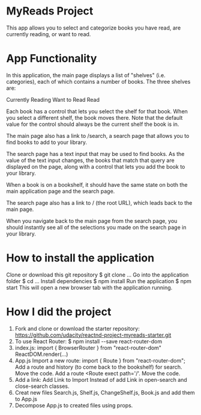 # MyReads Project

This app allows you to select and categorize books you have read,
are currently reading, or want to read.

# App Functionality
In this application, the main page displays a list of "shelves" (i.e. categories),
each of which contains a number of books. The three shelves are:

Currently Reading
Want to Read
Read

Each book has a control that lets you select the shelf for that book.
When you select a different shelf, the book moves there.
Note that the default value for the control should always be the current shelf
the book is in.

The main page also has a link to /search, a search page that allows you to find
books to add to your library.

The search page has a text input that may be used to find books. As the value of
the text input changes, the books that match that query are displayed on the page,
along with a control that lets you add the book to your library.

When a book is on a bookshelf, it should have the same state on both the main
application page and the search page.

The search page also has a link to / (the root URL), which leads back to the main page.

When you navigate back to the main page from the search page, you should instantly
see all of the selections you made on the search page in your library.

# How to install the application

Clone or download this git repository
$ git clone ...
Go into the application folder
$ cd ...
Install dependencies
$ npm install
Run the application
$ npm start
This will open a new browser tab with the application running.

# How I did the project
1.  Fork and clone or download the starter repository:
https://github.com/udacity/reactnd-project-myreads-starter.git
2. To use React Router:
   $ npm install --save react-router-dom
3. index.js:
import { BrowserRouter } from "react-router-dom"
ReactDOM.render(<BrowserRouter><App /></BrowserRouter>...)
4. App.js
Import a new route:
import { Route } from "react-router-dom";
Add a route and history (to come back to the bookshelf) for search. Move the code.
Add a route <Route exect path='/'. Move the code.
5. Add a link:
Add Link to Import
Instead of <a> add Link in open-search and close-search classes.
6. Creat new files Search.js, Shelf.js, ChangeShelf.js, Book.js and add them to App.js
7. Decompose App.js to created files using props.
